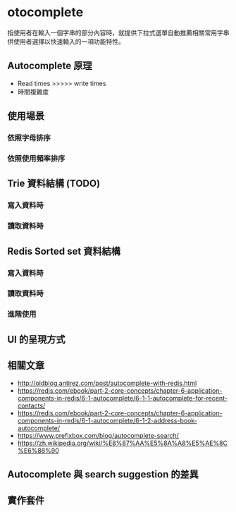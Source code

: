 # otocomplete

指使用者在輸入一個字串的部分內容時，就提供下拉式選單自動推薦相關常用字串供使用者選擇以快速輸入的一項功能特性。

## Autocomplete 原理

* Read times >>>>> write times
* 時間複雜度

## 使用場景

### 依照字母排序

### 依照使用頻率排序

## Trie 資料結構 (TODO)

### 寫入資料時

### 讀取資料時

## Redis Sorted set 資料結構

### 寫入資料時

### 讀取資料時

### 進階使用

## UI 的呈現方式

## 相關文章

* http://oldblog.antirez.com/post/autocomplete-with-redis.html
* https://redis.com/ebook/part-2-core-concepts/chapter-6-application-components-in-redis/6-1-autocomplete/6-1-1-autocomplete-for-recent-contacts/
* https://redis.com/ebook/part-2-core-concepts/chapter-6-application-components-in-redis/6-1-autocomplete/6-1-2-address-book-autocomplete/
* https://www.prefixbox.com/blog/autocomplete-search/
* https://zh.wikipedia.org/wiki/%E8%87%AA%E5%8A%A8%E5%AE%8C%E6%88%90

## Autocomplete 與 search suggestion 的差異

## 實作套件
